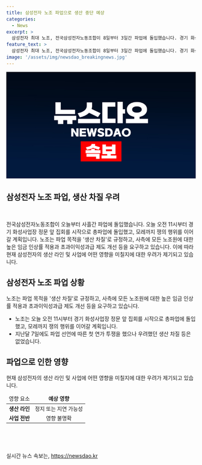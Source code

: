 ```yaml
---
title: 삼성전자 노조 파업으로 생산 중단 예상
categories:
  - News
excerpt: >
  삼성전자 최대 노조, 전국삼성전자노동조합이 8일부터 3일간 파업에 돌입했습니다. 경기 화성사업장을 시작으로 총파업에 나서며, 생산 차질을 이유로 높은 임금과 성과급 개선을 요구하고 있습니다. 이전 파업에서는 우려했던 생산 차질은 없었으나, 이번 파업은 모레(10일)까지 이어질 예정입니다.
feature_text: >
  삼성전자 최대 노조, 전국삼성전자노동조합이 8일부터 3일간 파업에 돌입했습니다. 경기 화성사업장을 시작으로 총파업에 나서며, 생산 차질을 이유로 높은 임금과 성과급 개선을 요구하고 있습니다. 이전 파업에서는 우려했던 생산 차질은 없었으나, 이번 파업은 모레(10일)까지 이어질 예정입니다.
image: '/assets/img/newsdao_breakingnews.jpg'
---
```


<p><img src="/assets/img/newsdao_breakingnews.jpg" alt="implanttips 속보" /></p>

<h2>삼성전자 노조 파업, 생산 차질 우려</h2>

<p data-ke-size="size16">&nbsp;</p>

<p data-ke-size="size16">전국삼성전자노동조합이 오늘부터 사흘간 파업에 돌입했습니다. 오늘 오전 11시부터 경기 화성사업장 정문 앞 집회를 시작으로 총파업에 돌입했고, 모레까지 쟁의 행위를 이어갈 계획입니다. 노조는 파업 목적을 '생산 차질'로 규정하고, 사측에 모든 노조원에 대한 높은 임금 인상률 적용과 초과이익성과급 제도 개선 등을 요구하고 있습니다. 이에 따라 현재 삼성전자의 생산 라인 및 사업에 어떤 영향을 미칠지에 대한 우려가 제기되고 있습니다.</p>

<h2 data-ke-size="size26">삼성전자 노조 파업 상황</h2>

<p data-ke-size="size16">노조는 파업 목적을 '생산 차질'로 규정하고, 사측에 모든 노조원에 대한 높은 임금 인상률 적용과 초과이익성과급 제도 개선 등을 요구하고 있습니다.</p>

<ul>
<li>노조는 오늘 오전 11시부터 경기 화성사업장 정문 앞 집회를 시작으로 총파업에 돌입했고, 모레까지 쟁의 행위를 이어갈 계획입니다.</li>
<li>지난달 7일에도 파업 선언에 따른 첫 연가 투쟁을 했으나 우려했던 생산 차질 등은 없었습니다.</li>
</ul>

<h2 data-ke-size="size26">파업으로 인한 영향</h2>

<p data-ke-size="size16">현재 삼성전자의 생산 라인 및 사업에 어떤 영향을 미칠지에 대한 우려가 제기되고 있습니다.</p>

<table>
<thead>
<tr>
<td style="text-align: center; height: 17px;">영향 요소</td>
<td style="text-align: center; height: 17px;"><b>예상 영향</b></td>
</tr>
</thead>
<tbody>
<tr>
<td style="text-align: center; height: 17px;"><b>생산 라인</b></td>
<td style="text-align: center; height: 17px;">정지 또는 지연 가능성</td>
</tr>
<tr>
<td style="text-align: center; height: 17px;"><b>사업 전반</b></td>
<td style="text-align: center; height: 17px;">영향 불명확</td>
</tr>
</tbody>
</table>

<p data-ke-size="size16">&nbsp;</p>

<p data-ke-size="size16">&nbsp;</p>
실시간 뉴스 속보는, <a href="https://newsdao.kr" rel="dofollow">https://newsdao.kr</a>


